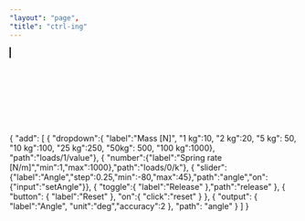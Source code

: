```yaml
---
"layout": "page",
"title": "ctrl-ing"
---
```


<script src="./bin/canvasInteractor.js"></script>
<canvas id="c" width="750" height="401" style="left:0rem;border:1px solid black;"></canvas>
<div style="position:relative;width:20rem;top:-29rem;left:1rem">

# `<ctrl-ing>`

Take control over objects with this minimalistic panel designed as custom HTML element.

</div>

<ctrl-ing id="ctrl" ref="model" header="Federpendel">
{
    "add": [
        { "dropdown":{ "label":"Mass [N]", "1 kg":10, "2 kg":20, "5 kg": 50, "10 kg":100, "25 kg":250, "50kg": 500, "100 kg":1000}, "path":"loads/1/value"},
        { "number":{"label":"Spring rate [N/m]","min":1,"max":1000},"path":"loads/0/k"},
        { "slider":{"label":"Angle","step":0.25,"min":-80,"max":45},"path":"angle","on":{"input":"setAngle"}}, 
        { "toggle":{ "label":"Release" },"path":"release" }, 
        { "button": { "label":"Reset" }, "on":{ "click":"reset" } },
        { "output": { "label":"Angle", "unit":"deg","accuracy":2 }, "path": "angle" }
    ]
}
</ctrl-ing>

<script>
    const ctx = document.getElementById("c").getContext("2d");
    const interactor = canvasInteractor.create(ctx,{ x:200,y:110,cartesian: true });
    const ctrlUpdate = () => document.getElementById('ctrl').update(); //ctrl-ing API for manual update
    var model = {
        "release": false,
        "nodes": [
            { "id":"A","x":0,"y":0,"base":true },
            { "id":"B","x":100,"y":100,"idloc":"e" },
            { "id":"C","x":100,"y":-57.735,"idloc":"ne" },
            { "id":"D","base":true,"x":0,"y":100}
        ],
        "constraints": [
            { "id":"a","p1":"A","p2":"C","len":{ "type":"const","input":true } },
            { "id":"b","p1":"B","p2":"C","ori":{ "type":"const" } },
            { "id":"c","p1":"D","p2":"B","ori":{ "type":"const" },"lw":1, "ls":"black","ld":[20,4,2,4] }
        ],
        "loads": [
            { "type":"spring","id":"S1","p1":"B","p2":"C", "k":33.983576,"len0":100 },
            { "list":[],"id":"mg","type":"force","p":"C","w0":-Math.PI/2,"value":9.81 }
        ],
        "shapes": [
            { "type":"flt","p":"B","w0":-Math.PI },
            { "type":"fix","p":"A" }
        ],
        "views": [
            {"show": "pos", "of": "C", "as": "trace",
            "mode":"static", "stroke":"purple"}
        ]
    };
    function setAngle() {
        const angle = model.angle * Math.PI/180;
        model.nodes[2].x = model.constraints[0].r0 * Math.cos(angle);
        model.nodes[2].y = model.constraints[0].r0 * Math.sin(angle);
        model.nodes[1].x = model.nodes[2].x
    }
    mec.model.extend(model);
    model.init();
    model.angle = model.constraints[0]._angle * 180/ Math.PI;
    const g = g2().clr().grid().view(interactor.view);
    model.draw(g);
    interactor.on('tick', e => {
        if(model.release) {
            model.tick(1/60);
            model.angle = model.constraints[0]._angle * 180/ Math.PI;
            ctrlUpdate();
        }
        g.exe(ctx);
    })
    .startTimer();
</script>